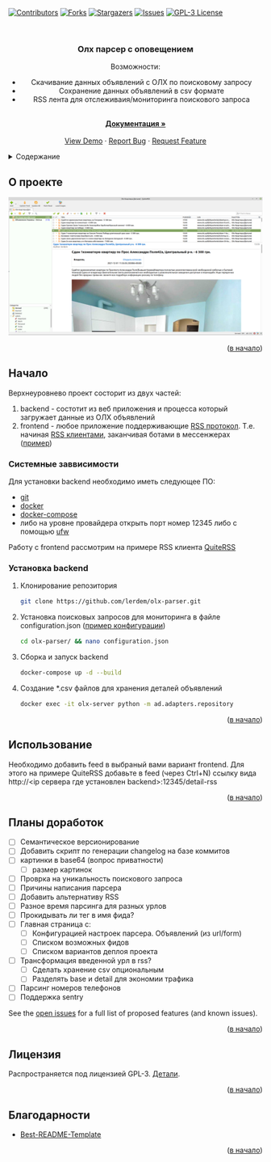 <div id="top"></div>
<!--
*** Thanks for checking out the Best-README-Template. If you have a suggestion
*** that would make this better, please fork the repo and create a pull request
*** or simply open an issue with the tag "enhancement".
*** Don't forget to give the project a star!
*** Thanks again! Now go create something AMAZING! :D
-->



<!-- PROJECT SHIELDS -->
<!--
*** I'm using markdown "reference style" links for readability.
*** Reference links are enclosed in brackets [ ] instead of parentheses ( ).
*** See the bottom of this document for the declaration of the reference variables
*** for contributors-url, forks-url, etc. This is an optional, concise syntax you may use.
*** https://www.markdownguide.org/basic-syntax/#reference-style-links
-->
[![Contributors][contributors-shield]][contributors-url]
[![Forks][forks-shield]][forks-url]
[![Stargazers][stars-shield]][stars-url]
[![Issues][issues-shield]][issues-url]
[![GPL-3 License][license-shield]][license-url]



<!-- PROJECT LOGO -->
<br />
<div align="center">
<!--
  <a href="https://github.com/lerdem/olx-parser">
    <img src="images/logo.png" alt="Logo" width="80" height="80">
  </a>
-->

<h3 align="center">Олх парсер с оповещением</h3>

  <p align="center">
    Возможности:
    <ul>
        <li>Скачивание данных объявлений с ОЛХ по поисковому запросу</li>
        <li>Сохранение данных объявлений в csv формате</li>
        <li>RSS лента для отслеживаия/мониторинга поискового запроса</li>
    </ul>
    <br />
    <a href="https://github.com/lerdem/olx-parser"><strong>Документация »</strong></a>
    <br />
    <br />
    <a href="https://github.com/lerdem/olx-parser">View Demo</a>
    ·
    <a href="https://github.com/lerdem/olx-parser/issues">Report Bug</a>
    ·
    <a href="https://github.com/lerdem/olx-parser/issues">Request Feature</a>
  </p>
</div>



<!-- TABLE OF CONTENTS -->
<details>
  <summary>Содержание</summary>
  <ol>
    <li><a href="#about-the-project">О проекте</a></li>
    <li>
      <a href="#getting-started">Начало</a>
      <ul>
        <li><a href="#prerequisites">Системные заввисимости</a></li>
        <li><a href="#installation">Установка backend</a></li>
      </ul>
    </li>
    <li><a href="#usage">Использование</a></li>
    <li><a href="#roadmap">Планы доработок</a></li>
    <li><a href="#license">Лицензия</a></li>
    <li><a href="#acknowledgments">Благодарности</a></li>
  </ol>
</details>



<!-- ABOUT THE PROJECT -->
## О проекте
<div id="about-the-project"></div>

![Скриншот поиска "аренды жилья" в клиенте QuiteRSS][screenshot-1]

<p align="right">(<a href="#top">в начало</a>)</p>



<!-- GETTING STARTED -->
## Начало
<div id="getting-started"></div>

Верхнеуровнево проект состорит из двух частей:
1. backend - состотит из веб приложения и процесса который загружает данные из ОЛХ объявлений
2. frontend - любое приложение поддерживающие [RSS протокол](https://ru.wikipedia.org/wiki/RSS).
Т.е. начиная [RSS клиентами](https://en.wikipedia.org/wiki/Comparison_of_feed_aggregators), заканчивая ботами в мессенжерах ([пример](https://github.com/BoKKeR/RSS-to-Telegram-Bot))

### Системные заввисимости
<div id="prerequisites"></div>

Для установки backend необходимо иметь следующее ПО:
- [git](https://git-scm.com/downloads)
- [docker](https://docs.docker.com/engine/install/)
- [docker-compose](https://docs.docker.com/compose/install/)
- либо на уровне провайдера открыть порт номер 12345 либо с помощью [ufw](https://wiki.ubuntu.com/UncomplicatedFirewall)

Работу с frontend рассмотрим на примере RSS клиента [QuiteRSS][frontend-example]

### Установка backend
<div id="installation"></div>

1. Клонирование репозитория
   ```sh
   git clone https://github.com/lerdem/olx-parser.git
   ```
2. Установка поисковых запросов для мониторинга в файле configuration.json ([пример конфигурации](https://github.com/lerdem/olx-parser/blob/master/configuration.json))
   ```sh
   cd olx-parser/ && nano configuration.json
   ```
3. Сборка и запуск backend
    ```sh
    docker-compose up -d --build
   ```
4. Создание *.csv файлов для хранения деталей объявлений
    ```sh
   docker exec -it olx-server python -m ad.adapters.repository
   ```

<p align="right">(<a href="#top">в начало</a>)</p>



<!-- USAGE EXAMPLES -->
## Использование
<div id="usage"></div>

Необходимо добавить feed в выбраный вами вариант frontend.
Для этого на примере QuiteRSS добавьте в feed (через Ctrl+N) ссылку
вида http://<ip сервера где установлен backend>:12345/detail-rss

<p align="right">(<a href="#top">в начало</a>)</p>



<!-- ROADMAP -->
## Планы доработок
<div id="roadmap"></div>

- [ ] Семантическое версионирование
- [ ] Добавить скрипт по генерации changelog на базе коммитов
- [ ] картинки в base64 (вопрос приватности)
    - [ ] размер картинок
- [ ] Проврка на уникальность поискового запроса
- [ ] Причины написания парсера
- [ ] Добавить альтернативу RSS
- [ ] Разное время парсинга для разных урлов
- [ ] Прокидывать ли тег в имя фида?
- [ ] Главная страница с:
    - [ ] Конфигурацией настроек парсера. Объявлений (из url/form)
    - [ ] Списком возможных фидов
    - [ ] Списком вариантов деплоя проекта
- [ ] Трансформация введенной урл в rss?
    - [ ] Сделать хранение csv опциональным
    - [ ] Разделять base и detail для экономии трафика
- [ ] Парсинг номеров телефонов
- [ ] Поддержка sentry

See the [open issues](https://github.com/lerdem/olx-parser/issues) for a full list of proposed features (and known issues).

<p align="right">(<a href="#top">в начало</a>)</p>


<!-- LICENSE -->
## Лицензия
<div id="license"></div>

Распространяется под лицензией GPL-3. [Детали](https://github.com/lerdem/olx-parser/blob/master/LICENSE).

<p align="right">(<a href="#top">в начало</a>)</p>



<!-- ACKNOWLEDGMENTS -->
## Благодарности
<div id="acknowledgments"></div>

* [Best-README-Template](https://github.com/othneildrew/Best-README-Template)

<p align="right">(<a href="#top">в начало</a>)</p>



<!-- MARKDOWN LINKS & IMAGES -->
<!-- https://www.markdownguide.org/basic-syntax/#reference-style-links -->
[contributors-shield]: https://img.shields.io/github/contributors/lerdem/olx-parser.svg?style=for-the-badge
[contributors-url]: https://github.com/lerdem/olx-parser/graphs/contributors
[forks-shield]: https://img.shields.io/github/forks/lerdem/olx-parser.svg?style=for-the-badge
[forks-url]: https://github.com/lerdem/olx-parser/network/members
[stars-shield]: https://img.shields.io/github/stars/lerdem/olx-parser.svg?style=for-the-badge
[stars-url]: https://github.com/lerdem/olx-parser/stargazers
[issues-shield]: https://img.shields.io/github/issues/lerdem/olx-parser.svg?style=for-the-badge
[issues-url]: https://github.com/lerdem/olx-parser/issues
[license-shield]: https://img.shields.io/github/license/lerdem/olx-parser.svg?style=for-the-badge
[license-url]: https://github.com/lerdem/olx-parser/blob/master/LICENSE.txt
[frontend-example]: https://quiterss.org/en/download
[screenshot-1]: docs/screenshots/screenshot-1.png
